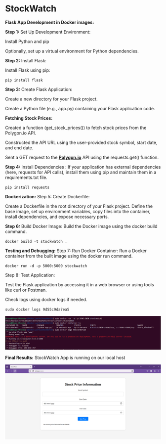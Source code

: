 # StockWatch
**Flask App Development in Docker images:**

**Step 1:** Set Up Development Environment:


Install Python and pip

Optionally, set up a virtual environment for Python dependencies.


**Step 2:** Install Flask:

Install Flask using pip:

`pip install flask`


**Step 3:** Create Flask Application:

Create a new directory for your Flask project.

Create a Python file (e.g., app.py) containing your Flask application code.

**Fetching Stock Prices:**

Created a function (get_stock_prices()) to fetch stock prices from the Polygon.io API.

Constructed the API URL using the user-provided stock symbol, start date, and end date.

Sent a GET request to the  [**Polygon.io**](https://polygon.io/) API using the requests.get() function.


**Step 4:** Install Dependencies :
If your application has external dependencies (here, requests for API calls), install them using pip and maintain them in a requirements.txt file.

`pip install requests`

**Dockerization:**
Step 5: Create Dockerfile:

Create a Dockerfile in the root directory of your Flask project.
Define the base image, set up environment variables, copy files into the container, install dependencies, and expose necessary ports.

**Step 6:** Build Docker Image:
Build the Docker image using the docker build command.

`docker build -t stockwatch .`

**Testing and Debugging:**
Step 7: Run Docker Container:
Run a Docker container from the built image using the docker run command.

`docker run -d -p 5000:5000 stockwatch`

Step 8: Test Application:

Test the Flask application by accessing it in a web browser or using tools like curl or Postman.

Check logs using docker logs if needed.

`sudo docker logs 9d55c9da7ea5`

 ![Docker Container](https://github.com/DivyaJyothiVundavalli/StockWatch/blob/main/Snaps/Container.PNG)


**Final Results:** StockWatch App is running on our local host

 ![Final Result:](https://github.com/DivyaJyothiVundavalli/StockWatch/blob/main/Snaps/StockWatch.PNG)

